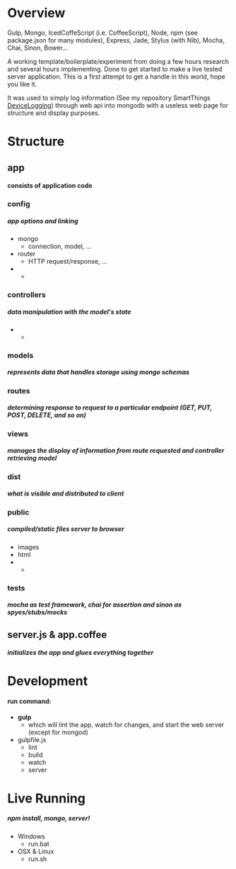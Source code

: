 # Overview

Gulp, Mongo, IcedCoffeScript (i.e. CoffeeScript), Node, npm (see package.json for many modules), Express, Jade, Stylus (with Nib), Mocha, Chai, Sinon, Bower...

A working template/boilerplate/experiment from doing a few hours research and several hours implementing.  Done to get started to make a live tested server application.  This is a first attempt to get a handle in this world, hope you like it.

It was used to simply log information (See my repository SmartThings [DeviceLogging](https://github.com/justinlhudson/SmartThings)) through web api into mongodb with a useless web page for structure and display purposes.

# Structure

## app
#### consists of application code

### config
##### app options and linking
- mongo
  - connection, model, ...
- router
  - HTTP request/response, ...
- *

### controllers
##### data manipulation with the model's state
- *

### models
##### represents data that handles storage using mongo schemas

### routes
##### determining response to request to a particular endpoint (GET, PUT, POST, DELETE, and so on)

### views
##### manages the display of information from route requested and controller retrieving model

### dist
##### what is visible and distributed to client

### public
##### compiled/static files server to browser
- images
- html
- *

### tests
##### mocha as test framework, chai for assertion and sinon as spyes/stubs/mocks

## server.js & app.coffee
##### initializes the app and glues everything together

# Development
#### run command: 
- **gulp**
  - which will lint the app, watch for changes, and start the web server (except for mongod)
- gulpfile.js
  - lint
  - build
  - watch
  - server

# Live Running
##### npm install, mongo, server!
- Windows
  - run.bat
- OSX & Linux
  - run.sh
